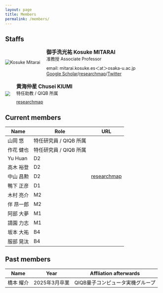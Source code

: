 ```yaml
---
layout: page
title: Members
permalink: /members/
---
```


<style>
.member-container {
  display: flex;
  align-items: center;
  margin-bottom: 20px; /* Adjust margin as needed */
}

.member-portrait img {
  max-width: 120px;
  margin-right: 20px; /* Add spacing between portrait and info */
}

.member-info {
  display: flex;
  flex-direction: column;
  flex-grow: 1;
  align-items: flex-start; /* Align items at the top */
}
.member-name {
  font-weight: bold;
  font-size: 1.2em;
  margin: 0; /* Reset margin to remove extra space */
}

.member-position {
  margin: 0 0 10px; /* Add some spacing below the position */
}

.member-link {
  margin: 0; /* Reset margin for the link */
}
</style>

## Staffs

<div class="member-container">
  <div class="member-portrait">
    <img src="{{ site.baseurl }}/assets/images/KosukeMitarai.jpg" alt="Kosuke Mitarai" class="member-portrait">
  </div>
  <div class="member-info">
    <div class="member-name">御手洗光祐 Kosuke MITARAI</div>
    <div class="member-position">准教授 Associate Professor</div>
    <div class="member-link">email: mitarai.kosuke.es＜at＞osaka-u.ac.jp</div>
    <div class="member-link"><a href="https://scholar.google.com/citations?user=TfsGcnMAAAAJ">Google Scholar</a>/<a href="https://researchmap.jp/kosuke-mitarai">researchmap</a>/<a href="https://twitter.com/kosuke_mitarai">Twitter</a></div>
  </div>
</div>

<div class="member-container">
  <div class="member-portrait">
    <!-- Replace the image source with the actual path to the new member's portrait -->
    <img src="{{ site.baseurl }}/assets/images/ChuseiKiumi.jpg" class="member-portrait">
  </div>
  <div class="member-info">
    <div class="member-name">黄海仲星 Chusei KIUMI</div>
    <div class="member-position">特任助教 / QIQB 所属</div>
    <!-- Optionally, add links to Google Scholar, researchmap, Twitter, or any other profiles -->
    <div class="member-link"><a href="https://researchmap.jp/kiumi">researchmap</a></div>
  </div>
</div>

## Current members

| Name            | Role | URL                                        |
|-----------------|------|--------------------------------------------|
| 山岡 悠          | 特任研究員 / QIQB 所属 |  |
| 作花 健也        | 特任研究員 / QIQB 所属 |  |
| Yu Huan         | D2   |                                            |
| 高木 裕登       | D2   |                                            |
| 中山 昌勲       | D2   | [researchmap](https://researchmap.jp/qml_penguin) |
| 鴨下 正彦       | D1   |  |
| 木村 亮介       | M2   |                                            |
| 伴 昂一郎       | M2   |                                            |
| 阿部 大夢       | M1   |                                            |
| 請園 力志       | M1   |                                            |
| 坂本 大祐       | B4   |                                            |
| 服部 晃汰       | B4   |                                            |


## Past members

| Name            | Year | Affliation afterwards                                |
|-----------------|------|--------------------------------------------|
| 橋本 耀介       | 2025年3月卒業  |  QIQB量子コンピュータ実機グループ              |


